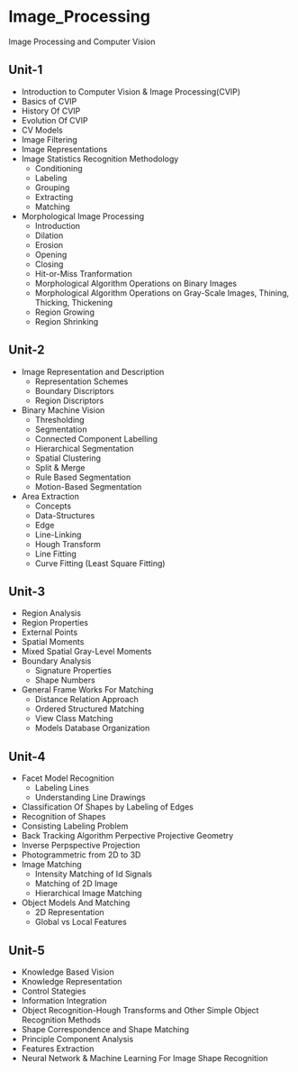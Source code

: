 # Image_Processing
Image Processing and Computer Vision



## **Unit-1**
* Introduction to Computer Vision & Image Processing(CVIP)
* Basics of CVIP
* History Of CVIP
* Evolution Of CVIP
* CV Models
* Image Filtering
* Image Representations
* Image Statistics Recognition Methodology
  * Conditioning
  * Labeling
  * Grouping
  * Extracting
  * Matching
* Morphological Image Processing 
  * Introduction
  * Dilation
  * Erosion
  * Opening
  * Closing
  * Hit-or-Miss Tranformation
  * Morphological Algorithm Operations on Binary Images
  * Morphological Algorithm Operations on Gray-Scale Images, Thining, Thicking, Thickening
  * Region Growing
  * Region Shrinking
  

## **Unit-2**
* Image Representation and Description
  * Representation Schemes
  * Boundary Discriptors
  * Region Discriptors
* Binary Machine Vision
  * Thresholding
  * Segmentation
  * Connected Component Labelling
  * Hierarchical Segmentation
  * Spatial Clustering
  * Split & Merge
  * Rule Based Segmentation
  * Motion-Based Segmentation
* Area Extraction
  * Concepts
  * Data-Structures
  * Edge
  * Line-Linking
  * Hough Transform
  * Line Fitting
  * Curve Fitting (Least Square Fitting)
  

## **Unit-3**
* Region Analysis
* Region Properties
* External Points
* Spatial Moments
* Mixed Spatial Gray-Level Moments
* Boundary Analysis
  * Signature Properties
  * Shape Numbers
* General Frame Works For Matching
  * Distance Relation Approach
  * Ordered Structured Matching
  * View Class Matching
  * Models Database Organization
  
## **Unit-4**
* Facet Model Recognition
  * Labeling Lines
  * Understanding Line Drawings
* Classification Of Shapes by Labeling of Edges
* Recognition of Shapes
* Consisting Labeling Problem
* Back Tracking Algorithm Perpective Projective Geometry
* Inverse Perpspective Projection
* Photogrammetric from 2D to 3D
* Image Matching
  * Intensity Matching of Id Signals
  * Matching of 2D Image
  * Hierarchical Image Matching
* Object Models And Matching
  * 2D Representation
  * Global vs Local Features
  
## **Unit-5**
* Knowledge Based Vision
* Knowledge Representation
* Control Stategies
* Information Integration
* Object Recognition-Hough Transforms and Other Simple Object Recognition Methods
* Shape Correspondence and Shape Matching
* Principle Component Analysis
* Features Extraction
* Neural Network & Machine Learning For Image Shape Recognition
